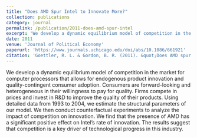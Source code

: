 ```yaml
---
title: "Does AMD Spur Intel to Innovate More?"
collection: publications
category: journal
permalink: /publication/2011-does-amd-spur-intel
excerpt: 'We develop a dynamic equilibrium model of competition in the market for computer processors that allows for endogenous product innovation and quality-contingent consumer adoption.'
date: 2011
venue: 'Journal of Political Economy'
paperurl: 'https://www.journals.uchicago.edu/doi/abs/10.1086/661921'
citation: 'Goettler, R. L. & Gordon, B. R. (2011). &quot;Does AMD spur Intel to innovate more?.&quot; <i>Journal of Political Economy</i>. 119(6), 1141-1200.'
---
```


We develop a dynamic equilibrium model of competition in the market for computer processors that allows for endogenous product innovation and quality-contingent consumer adoption. Consumers are forward-looking and heterogeneous in their willingness to pay for quality. Firms compete in prices and invest in R&D to improve the quality of their products. Using detailed data from 1993 to 2004, we estimate the structural parameters of our model. We then conduct counterfactual experiments to analyze the impact of competition on innovation. We find that the presence of AMD has a significant positive effect on Intel’s rate of innovation. The results suggest that competition is a key driver of technological progress in this industry.
